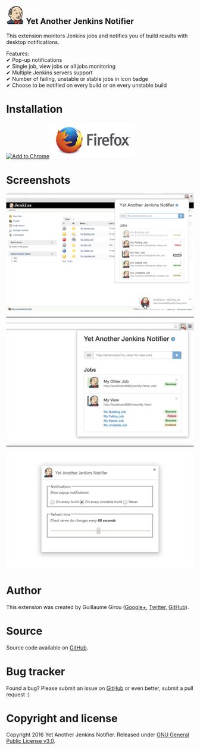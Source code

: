  ![Jenkins Logo](img/icon48.png) Yet Another Jenkins Notifier
------------------

This extension monitors Jenkins jobs and notifies you of build results with desktop notifications.

Features:  
✔ Pop-up notifications  
✔ Single job, view jobs or all jobs monitoring  
✔ Multiple Jenkins servers support  
✔ Number of failing, unstable or stable jobs in icon badge  
✔ Choose to be notified on every build or on every unstable build

# Installation
[![Add to Chrome](https://developer.chrome.com/webstore/images/ChromeWebStore_Badge_v2_340x96.png)](https://chrome.google.com/webstore/detail/yet-another-jenkins-notif/cimdjdaglanfkpfpoemjkfkmjgkmahpg)
[![Add to Firefox](screenshots/firefox.png)](https://addons.mozilla.org/en-US/firefox/addon/yet-another-jenkins-notifier/)

# Screenshots

![Jobs list pop-up and desktop notification](screenshots/1280x800.png)
_____________
![View jobs monitoring](screenshots/1280x800-view.png)
_____________
![Configuration page](screenshots/options.png)

# Author

This extension was created by Guillaume Girou ([Google+](https://plus.google.com/+GuillaumeGirou), [Twitter](https://twitter.com/GirouGuillaume), [GitHub](https://github.com/ggirou)).

# Source

Source code available on [GitHub](https://github.com/ggirou/yet-another-jenkins-notifier).

# Bug tracker

Found a bug? Please submit an issue on [GitHub](https://github.com/ggirou/yet-another-jenkins-notifier/issues/new) or even better, submit a pull request :)

# Copyright and license

Copyright 2016 Yet Another Jenkins Notifier.
Released under [GNU General Public License v3.0](https://github.com/ggirou/yet-another-jenkins-notifier/blob/master/LICENSE).
